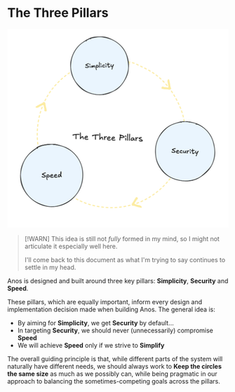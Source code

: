 # The Three Pillars

![The Three Pillars Diagram of Simplicity, Security, and Speed](../images/diagrams/Three%20Pillars.png)

> [!WARN]
> This idea is still not _fully_ formed in my mind, so I might not
> articulate it especially well here.
> 
> I'll come back to this document as what I'm trying to say 
> continues to settle in my head.

Anos is designed and built around three key pillars: **Simplicity**, **Security** and **Speed**.

These pillars, which are equally important, inform every design and 
implementation decision made when building Anos. The general idea
is:

* By aiming for **Simplicity**, we get **Security** by default...
* In targeting **Security**, we should never (unnecessarily) compromise **Speed**
* We will achieve **Speed** only if we strive to **Simplify**

The overall guiding principle is that, while different parts of the
system will naturally have different needs, we should always work 
to **Keep the circles the same size** as much as we possibly can,
while being pragmatic in our approach to balancing the sometimes-competing
goals across the pillars.
